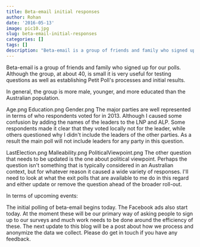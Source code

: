 ```yaml
---
title: Beta-email initial responses
author: Rohan
date: '2016-05-13'
image: pic10.jpg
slug: beta-email-initial-responses
categories: []
tags: []
description: "Beta-email is a group of friends and family who signed up for our polls."
---
```


Beta-email is a group of friends and family who signed up for our polls. Although the group, at about 40, is small it is very useful for testing questions as well as establishing Petit Poll's processes and initial results.

In general, the group is more male, younger, and more educated than the Australian population.

Age.png
Education.png
Gender.png
The major parties are well represented in terms of who respondents voted for in 2013. Although I caused some confusion by adding the names of the leaders to the LNP and ALP. Some respondents made it clear that they voted locally not for the leader, while others questioned why I didn't include the leaders of the other parties. As a result the main poll will not include leaders for any party in this question.

LastElection.png
Malleability.png
PoliticalViewpoint.png
The other question that needs to be updated is the one about political viewpoint. Perhaps the question isn't something that is typically considered in an Australian context, but for whatever reason it caused a wide variety of responses. I'll need to look at what the exit polls that are available to me do in this regard and either update or remove the question ahead of the broader roll-out.

In terms of upcoming events:

The initial polling of beta-email begins today.
The Facebook ads also start today. At the moment these will be our primary way of asking people to sign up to our surveys and much work needs to be done around the efficiency of these.
The next update to this blog will be a post about how we process and anonymize the data we collect.
Please do get in touch if you have any feedback.
